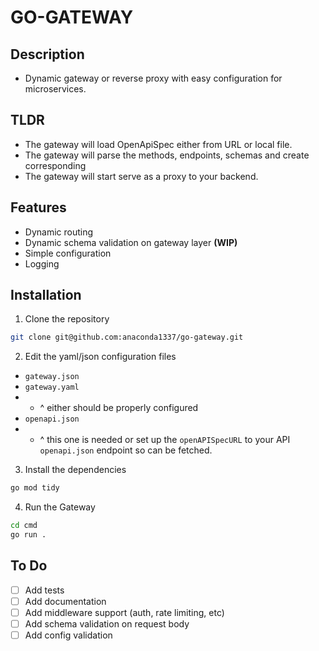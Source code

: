 # GO-GATEWAY

## Description
- Dynamic gateway or reverse proxy with easy configuration for microservices.

## TLDR
- The gateway will load OpenApiSpec either from URL or local file.
- The gateway will parse the methods, endpoints, schemas and create corresponding
- The gateway will start serve as a proxy to your backend.

## Features
- Dynamic routing
- Dynamic schema validation on gateway layer **(WIP)**
- Simple configuration
- Logging

## Installation
1. Clone the repository
```bash
git clone git@github.com:anaconda1337/go-gateway.git
```

2. Edit the yaml/json configuration files
- `gateway.json`
- `gateway.yaml`
- - ^ either should be properly configured
- `openapi.json`
- - ^ this one is needed or set up the `openAPISpecURL` to your API `openapi.json` endpoint so can be fetched.

3. Install the dependencies
```bash
go mod tidy
```
4. Run the Gateway
```bash
cd cmd
go run .
```

## To Do
- [ ] Add tests
- [ ] Add documentation
- [ ] Add middleware support (auth, rate limiting, etc)
- [ ] Add schema validation on request body
- [ ] Add config validation
